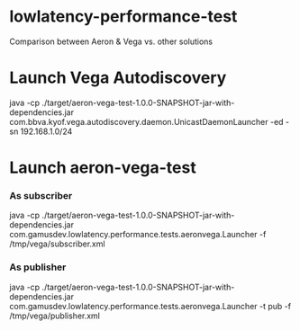 # lowlatency-performance-test
Comparison between Aeron &amp; Vega vs. other solutions

# Launch Vega Autodiscovery
java -cp ./target/aeron-vega-test-1.0.0-SNAPSHOT-jar-with-dependencies.jar com.bbva.kyof.vega.autodiscovery.daemon.UnicastDaemonLauncher -ed -sn 192.168.1.0/24

# Launch aeron-vega-test
### As subscriber
java -cp ./target/aeron-vega-test-1.0.0-SNAPSHOT-jar-with-dependencies.jar com.gamusdev.lowlatency.performance.tests.aeronvega.Launcher -f /tmp/vega/subscriber.xml
### As publisher
java -cp ./target/aeron-vega-test-1.0.0-SNAPSHOT-jar-with-dependencies.jar com.gamusdev.lowlatency.performance.tests.aeronvega.Launcher -t pub -f /tmp/vega/publisher.xml
